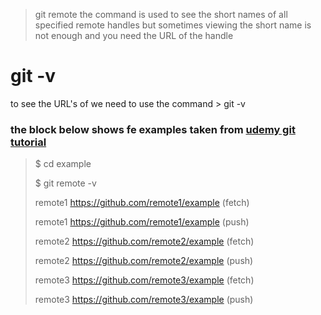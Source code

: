 > git remote
the command is used to see the short names of all specified remote handles
but sometimes viewing the short name is not enough and you need the URL of the handle
# git -v 
to see the URL's of we need to use the command > git -v
### the block below shows fe examples taken from [udemy git tutorial ](https://blog.udemy.com/git-tutorial-a-comprehensive-guide/#7_2)
> $ cd example
>
> $ git remote -v
>
> remote1 https://github.com/remote1/example (fetch)
>
> remote1 https://github.com/remote1/example (push)
>
> remote2 https://github.com/remote2/example (fetch)
>
> remote2 https://github.com/remote2/example (push)
>
> remote3 https://github.com/remote3/example (fetch)
>
> remote3 https://github.com/remote3/example (push)
